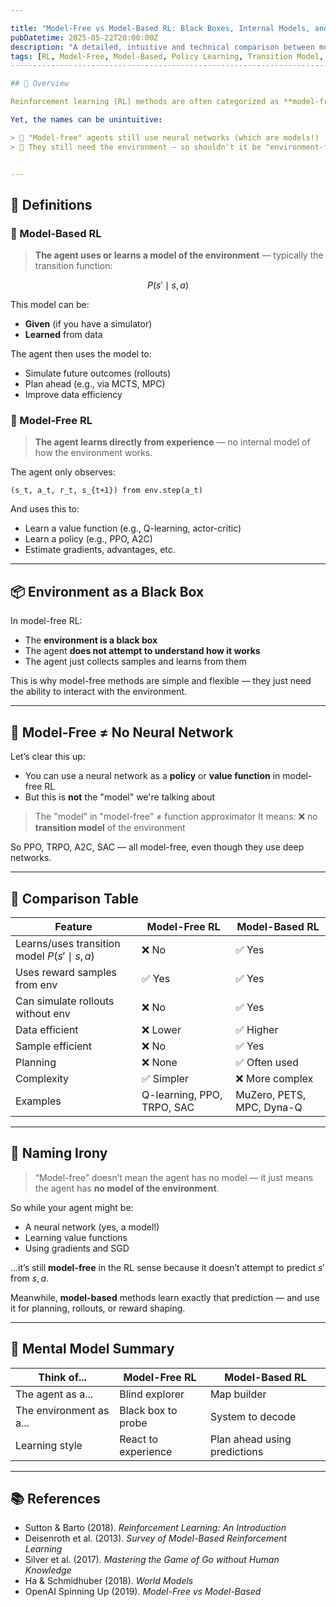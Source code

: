 ```yaml
---

title: "Model-Free vs Model-Based RL: Black Boxes, Internal Models, and the Naming Irony"
pubDatetime: 2025-05-22T20:00:00Z
description: "A detailed, intuitive and technical comparison between model-free and model-based reinforcement learning."
tags: [RL, Model-Free, Model-Based, Policy Learning, Transition Model, Black Box]
----------------------------------------------------------------------------------

## 🧭 Overview

Reinforcement learning (RL) methods are often categorized as **model-free** or **model-based**. These terms refer to whether the agent tries to **learn or use a model of the environment's dynamics**.

Yet, the names can be unintuitive:

> 🤔 "Model-free" agents still use neural networks (which are models!)
> 🤯 They still need the environment — so shouldn't it be "environment-free"?


---
```


## 🧱 Definitions

### 🔹 Model-Based RL

> **The agent uses or learns a model of the environment** — typically the transition function:

```math
P(s' \mid s, a)
```

This model can be:

* **Given** (if you have a simulator)
* **Learned** from data

The agent then uses the model to:

* Simulate future outcomes (rollouts)
* Plan ahead (e.g., via MCTS, MPC)
* Improve data efficiency

### 🔸 Model-Free RL

> **The agent learns directly from experience** — no internal model of how the environment works.

The agent only observes:

```text
(s_t, a_t, r_t, s_{t+1}) from env.step(a_t)
```

And uses this to:

* Learn a value function (e.g., Q-learning, actor-critic)
* Learn a policy (e.g., PPO, A2C)
* Estimate gradients, advantages, etc.

---

## 📦 Environment as a Black Box

In model-free RL:

* The **environment is a black box**
* The agent **does not attempt to understand how it works**
* The agent just collects samples and learns from them

This is why model-free methods are simple and flexible — they just need the ability to interact with the environment.

---

## 🧠 Model-Free ≠ No Neural Network

Let’s clear this up:

* You can use a neural network as a **policy** or **value function** in model-free RL
* But this is **not** the "model" we're talking about

> The "model" in "model-free" ≠ function approximator
> It means: ❌ no **transition model** of the environment

So PPO, TRPO, A2C, SAC — all model-free, even though they use deep networks.

---

## 🔄 Comparison Table

| Feature                                       | Model-Free RL              | Model-Based RL            |
| --------------------------------------------- | -------------------------- | ------------------------- |
| Learns/uses transition model $P(s' \mid s,a)$ | ❌ No                       | ✅ Yes                     |
| Uses reward samples from env                  | ✅ Yes                      | ✅ Yes                     |
| Can simulate rollouts without env             | ❌ No                       | ✅ Yes                     |
| Data efficient                                | ❌ Lower                    | ✅ Higher                  |
| Sample efficient                              | ❌ No                       | ✅ Yes                     |
| Planning                                      | ❌ None                     | ✅ Often used              |
| Complexity                                    | ✅ Simpler                  | ❌ More complex            |
| Examples                                      | Q-learning, PPO, TRPO, SAC | MuZero, PETS, MPC, Dyna-Q |

---

## 🤹 Naming Irony

> “Model-free” doesn’t mean the agent has no model —
> it just means the agent has **no model of the environment**.

So while your agent might be:

* A neural network (yes, a model!)
* Learning value functions
* Using gradients and SGD

…it’s still **model-free** in the RL sense because it doesn’t attempt to predict $s'$ from $s, a$.

Meanwhile, **model-based** methods learn exactly that prediction — and use it for planning, rollouts, or reward shaping.

---

## 🧠 Mental Model Summary

| Think of...             | Model-Free RL       | Model-Based RL               |
| ----------------------- | ------------------- | ---------------------------- |
| The agent as a...       | Blind explorer      | Map builder                  |
| The environment as a... | Black box to probe  | System to decode             |
| Learning style          | React to experience | Plan ahead using predictions |

---

## 📚 References

* Sutton & Barto (2018). *Reinforcement Learning: An Introduction*
* Deisenroth et al. (2013). *Survey of Model-Based Reinforcement Learning*
* Silver et al. (2017). *Mastering the Game of Go without Human Knowledge*
* Ha & Schmidhuber (2018). *World Models*
* OpenAI Spinning Up (2019). *Model-Free vs Model-Based*
